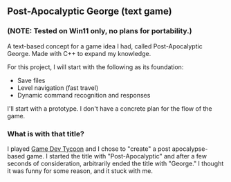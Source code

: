 ## Post-Apocalyptic George (text game)
### (NOTE: Tested on Win11 only, no plans for portability.)

A text-based concept for a game idea I had, called Post-Apocalyptic George. Made with C++ to expand my knowledge.

For this project, I will start with the following as its foundation:
  - Save files
  - Level navigation (fast travel)
  - Dynamic command recognition and responses

I'll start with a prototype. I don't have a concrete plan for the flow of the game.

### What is with that title?
I played [Game Dev Tycoon](https://www.greenheartgames.com/app/game-dev-tycoon/) and I chose to "create" a post apocalypse-based game. I started the title with "Post-Apocalyptic" and after a few seconds of consideration, arbitrarily ended the title with "George." I thought it was funny for some reason, and it stuck with me.
